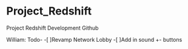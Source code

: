 Project_Redshift
================

Project Redshift Development Github

William:
Todo-
-[ ]Revamp Network Lobby
-[ ]Add in sound +- buttons
